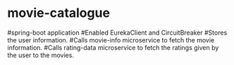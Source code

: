 # movie-catalogue
#spring-boot application
#Enabled EurekaClient and CircuitBreaker
#Stores the user information.
#Calls movie-info microservice to fetch the movie information.
#Calls rating-data microservice to fetch the ratings given by the user to the movies.
